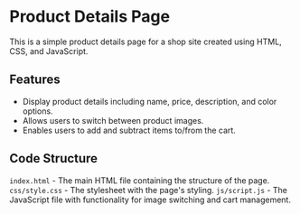 # Product Details Page
This is a simple product details page for a shop site created using HTML, CSS, and JavaScript.

## Features
- Display product details including name, price, description, and color options.
- Allows users to switch between product images.
- Enables users to add and subtract items to/from the cart.

## Code Structure
`index.html` - The main HTML file containing the structure of the page. <br/>
`css/style.css` - The stylesheet with the page's styling.
`js/script.js` - The JavaScript file with functionality for image switching and cart management.
